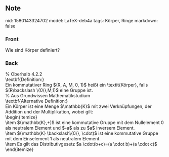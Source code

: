 ## Note
nid: 1580143324702
model: LaTeX-deb4a
tags: Körper, Ringe
markdown: false

### Front
Wie sind Körper definiert?

### Back
<div>% Oberhalb 4.2.2 </div><div>
</div><div>\textbf{Definition:}</div><div>
</div>Ein kommutativer Ring $(R, A, M, 0, 1)$ heißt ein \textit{Körper}, falls $(R\backslash \{0\},M,1)$ eine Gruppe ist.<div>
</div><div>% Aus Grundwissen Mathematikstudium</div><div>
</div><div>\textbf{Alternative Definition:}</div><div>
</div><div>Ein Körper ist eine Menge $\mathbb{K}$ mit zwei Verknüpfungen, der Addition und der Multiplikation, wobei gilt:
</div><div>\begin{itemize}</div><div>\item $(\mathbb{K},+)$ ist eine kommutative Gruppe mit dem Nullelement 0 als neutralem Element und $-a$ als zu $a$ inversem Element. </div><div>\item $(\mathbb{K} \backslash\{0\}, \cdot)$ ist eine kommutative Gruppe mit dem Einselement 1 als neutralem Element. </div><div>\item Es gilt das Distributivgesetz $a \cdot(b+c)=(a \cdot b)+(a \cdot c)$
</div><div>\end{itemize}</div>
